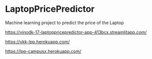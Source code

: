 # LaptopPricePredictor
Machine learning project to predict the price of the Laptop

https://vinodk-17-laptoppricepredictor-app-413bcx.streamlitapp.com/

https://vkk-lpp.herokuapp.com/


https://lpp-campusx.herokuapp.com/
